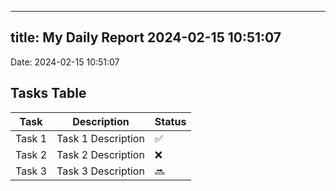 
---
title: My Daily Report 2024-02-15 10:51:07
---

Date: 2024-02-15 10:51:07

## Tasks Table

| Task | Description | Status |
|------|-------------|--------|
| Task 1 | Task 1 Description | ✅ |
| Task 2 | Task 2 Description | ❌ |
| Task 3 | Task 3 Description | 🔜 |
